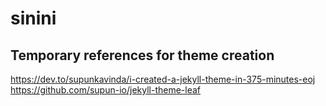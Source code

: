 # sinini

## Temporary references for theme creation

https://dev.to/supunkavinda/i-created-a-jekyll-theme-in-375-minutes-eoj
https://github.com/supun-io/jekyll-theme-leaf
